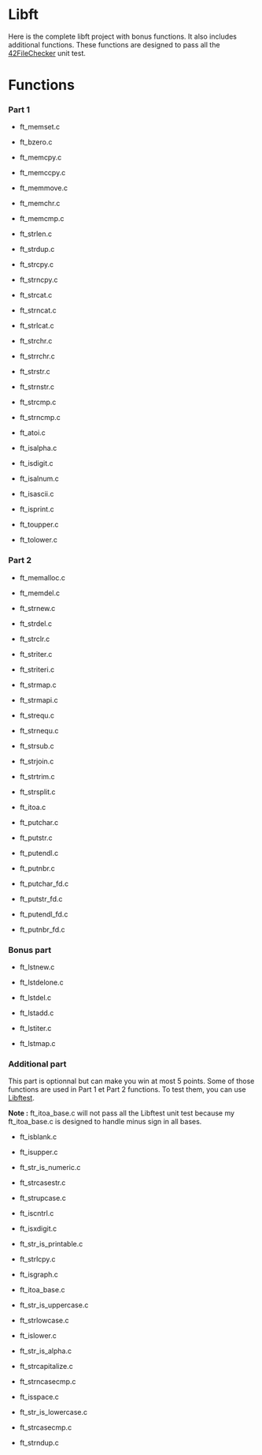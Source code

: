 # Libft
Here is the complete libft project with bonus functions. It also includes additional functions. These functions are designed to pass all the [42FileChecker](https://github.com/jgigault/42FileChecker) unit test.

# Functions
### Part 1
* ft_memset.c

* ft_bzero.c

* ft_memcpy.c

* ft_memccpy.c

* ft_memmove.c

* ft_memchr.c

* ft_memcmp.c

* ft_strlen.c

* ft_strdup.c

* ft_strcpy.c

* ft_strncpy.c

* ft_strcat.c

* ft_strncat.c

* ft_strlcat.c

* ft_strchr.c

* ft_strrchr.c

* ft_strstr.c

* ft_strnstr.c

* ft_strcmp.c

* ft_strncmp.c

* ft_atoi.c

* ft_isalpha.c

* ft_isdigit.c

* ft_isalnum.c

* ft_isascii.c

* ft_isprint.c

* ft_toupper.c

* ft_tolower.c

### Part 2
* ft_memalloc.c

* ft_memdel.c

* ft_strnew.c

* ft_strdel.c

* ft_strclr.c

* ft_striter.c

* ft_striteri.c

* ft_strmap.c

* ft_strmapi.c

* ft_strequ.c

* ft_strnequ.c

* ft_strsub.c

* ft_strjoin.c

* ft_strtrim.c

* ft_strsplit.c

* ft_itoa.c

* ft_putchar.c

* ft_putstr.c

* ft_putendl.c

* ft_putnbr.c

* ft_putchar_fd.c

* ft_putstr_fd.c

* ft_putendl_fd.c

* ft_putnbr_fd.c

### Bonus part
* ft_lstnew.c

* ft_lstdelone.c

* ft_lstdel.c

* ft_lstadd.c

* ft_lstiter.c

* ft_lstmap.c

### Additional part
This part is optionnal but can make you win at most 5 points. Some of those functions are used in Part 1 et Part 2 functions. To test them, you can use [Libftest](https://github.com/jtoty/Libftest).

**Note :** ft_itoa_base.c will not pass all the Libftest unit test because my ft_itoa_base.c is designed to handle minus sign in all bases.
* ft_isblank.c

* ft_isupper.c

* ft_str_is_numeric.c

* ft_strcasestr.c

* ft_strupcase.c

* ft_iscntrl.c

* ft_isxdigit.c

* ft_str_is_printable.c

* ft_strlcpy.c

* ft_isgraph.c

* ft_itoa_base.c

* ft_str_is_uppercase.c

* ft_strlowcase.c

* ft_islower.c

* ft_str_is_alpha.c

* ft_strcapitalize.c

* ft_strncasecmp.c

* ft_isspace.c

* ft_str_is_lowercase.c

* ft_strcasecmp.c

* ft_strndup.c
